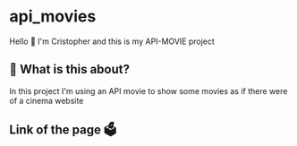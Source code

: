 # api_movies

Hello 👋 I'm Cristopher and this is my API-MOVIE project

## 🧐 What is this about?

In this project I'm using an API movie to show some movies as if there were of a cinema website

## Link of the page 🗳️


